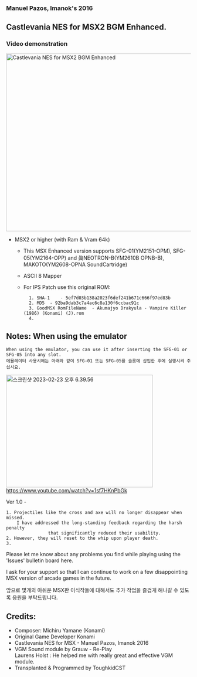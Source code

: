 ### Manuel Pazos, Imanok's 2016
## Castlevania NES for MSX2 BGM Enhanced. 


### Video demonstration
<a data-flickr-embed="true" href="https://youtu.be/BIVSPm59v8E?si=CSQOpu1Nfb3Pz6-F" target="_blank" title="Castlevania NES for MSX2 BGM Enhanced" ><img src="https://live.staticflickr.com/65535/54420611268_9f6ec69563_z.jpg" width="640" height="485" alt="Castlevania NES for MSX2 BGM Enhanced"></a>

  - MSX2 or higher (with Ram & Vram 64k) 
 
	- This MSX Enhanced version supports SFG-01(YM2151-OPM),  SFG-05(YM2164-OPP) and 眞NEOTRON-B(YM2610B OPNB-B), 
		MAKOTO(YM2608-OPNA SoundCartridge)
 
	- ASCII 8 Mapper
	
	- For IPS Patch use this original ROM:

    		1. SHA-1 	- 5ef7d03b138a2023f6def241b671c666f97ed83b
    		2. MD5	- 92ba9dab3c7a4ac6c8a130f6ccbac91c
    		3. GoodMSX RomFileName  - Akumajyo Drakyula - Vampire Killer (1986) (Konami) (J).rom
    	    4. 
    	

## Notes: When using the emulator

	When using the emulator, you can use it after inserting the SFG-01 or SFG-05 into any slot.
	에뮬레이터 사용시에는 아래와 같이 SFG-01 또는 SFG-05를 슬롯에 삽입한 후에 실행시켜 주십시요. 

<a data-flickr-embed="true" href="https://www.flickr.com/gp/toughkidcst/id5rrs00V9" title="스크린샷 2023-02-23 오후 6.39.56"><img src="https://live.staticflickr.com/65535/52706214044_d8e15f1dc0_w.jpg" width="400" height="307" alt="스크린샷 2023-02-23 오후 6.39.56"></a>
https://www.youtube.com/watch?v=1sf7HKnPbGk

Ver 1.0 - 

	1. Projectiles like the cross and axe will no longer disappear when missed. 
 		I have addressed the long-standing feedback regarding the harsh penalty 
                	that significantly reduced their usability. 
	2. However, they will reset to the whip upon player death.
	3. 
	
		
Please let me know about any problems you find while playing using the 'Issues' bulletin board here.
    	
I ask for your support so that 
            I can continue to work on a few disappointing MSX version of arcade games in the future.

앞으로 몇개의 아쉬운 MSX판 이식작들에 대해서도 추가 작업을 즐겁게 해나갈 수 있도록 응원을 부탁드립니다. 


## Credits:

- Composer: Michiru Yamane (Konami) 
- Original Game Developer Konami
- Castlevania NES for MSX - Manuel Pazos, Imanok 2016
- VGM Sound module by Grauw - Re-Play                           
  Laurens Holst : He helped me with really great and effective VGM module.
- Transplanted & Programmed by ToughkidCST 
